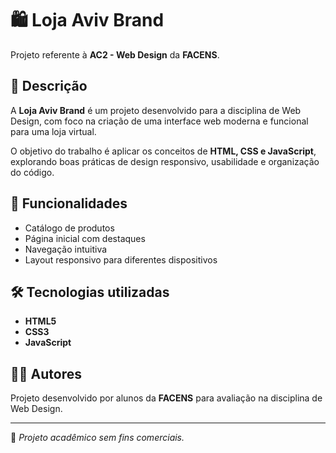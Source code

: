 # 🛍️ Loja Aviv Brand  

Projeto referente à **AC2 - Web Design** da **FACENS**.  

## 📖 Descrição  
A **Loja Aviv Brand** é um projeto desenvolvido para a disciplina de Web Design, com foco na criação de uma interface web moderna e funcional para uma loja virtual.

O objetivo do trabalho é aplicar os conceitos de **HTML, CSS e JavaScript**, explorando boas práticas de design responsivo, usabilidade e organização do código.  

## 🚀 Funcionalidades  
- Catálogo de produtos  
- Página inicial com destaques  
- Navegação intuitiva  
- Layout responsivo para diferentes dispositivos  

## 🛠️ Tecnologias utilizadas  
- **HTML5**  
- **CSS3**  
- **JavaScript**  

## 👨‍💻 Autores  
Projeto desenvolvido por alunos da **FACENS** para avaliação na disciplina de Web Design.  

---
📌 *Projeto acadêmico sem fins comerciais.*  


